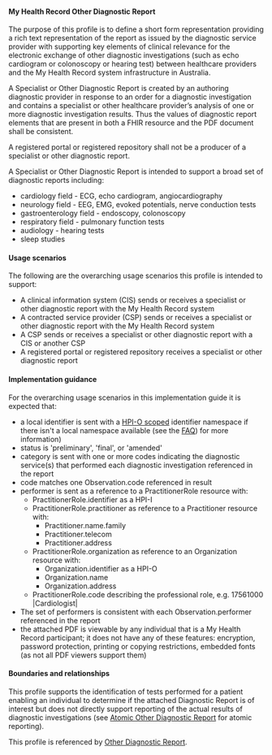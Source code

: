 #### My Health Record Other Diagnostic Report
The purpose of this profile is to define a short form representation providing a rich text representation of the report as issued by the diagnostic service provider with supporting key elements of clinical relevance for the electronic exchange of other diagnostic investigations (such as echo cardiogram or colonoscopy or hearing test) between healthcare providers and the My Health Record system infrastructure in Australia.

A Specialist or Other Diagnostic Report is created by an authoring diagnostic provider in response to an order for a diagnostic investigation and contains a specialist or other healthcare provider’s analysis of one or more diagnostic investigation results. Thus the values of diagnostic report elements that are present in both a FHIR resource and the PDF document shall be consistent.

A registered portal or registered repository shall not be a producer of a specialist or other diagnostic report.

A Specialist or Other Diagnostic Report is intended to support a broad set of diagnostic reports including:
* cardiology field - ECG, echo cardiogram, angiocardiography
* neurology field - EEG, EMG, evoked potentials, nerve conduction tests
* gastroenterology field - endoscopy, colonoscopy
* respiratory field - pulmonary function tests
* audiology - hearing tests
* sleep studies

#### Usage scenarios
The following are the overarching usage scenarios this profile is intended to support:
* A clinical information system (CIS) sends or receives a specialist or other diagnostic report with the My Health Record system
* A contracted service provider (CSP) sends or receives a specialist or other diagnostic report with the My Health Record system
* A CSP sends or receives a specialist or other diagnostic report with a CIS or another CSP
* A registered portal or registered repository receives a specialist or other diagnostic report

#### Implementation guidance
For the overarching usage scenarios in this implementation guide it is expected that:
<ul>
<li>a local identifier is sent with a <a href="http://ns.electronichealth.net.au/id/hpio-scoped/report/1.0/index.html">HPI-O scoped</a> identifier namespace if there isn't a local namespace available (see the <a href="https://github.com/AuDigitalHealth/ci-fhir-r4/wiki/Frequently-Asked-Questions">FAQ</a>) for more information)</li>
<li>status is 'preliminary', 'final', or 'amended'</li>
<li>category is sent with one or more codes indicating the diagnostic service(s) that performed each diagnostic investigation referenced in the report</li>
<li>code matches one Observation.code referenced in result</li>
<li>performer is sent as a reference to a PractitionerRole resource with:
    <ul>
        <li>PractitionerRole.identifier as a HPI-I</li>
        <li>PractitionerRole.practitioner as reference to a Practitioner resource with:
        <ul>
            <li>Practitioner.name.family</li>
            <li>Practitioner.telecom</li>   
            <li>Practitioner.address</li>   
        </ul></li>
        <li>PractitionerRole.organization as reference to an Organization resource with:
        <ul>
            <li>Organization.identifier as a HPI-O</li>
            <li>Organization.name</li>
            <li>Organization.address</li> 
         </ul></li>
        <li>PractitionerRole.code describing the professional role, e.g. 17561000 |Cardiologist|</li>
    </ul></li>
<li>The set of performers is consistent with each Observation.performer referenced in the report</li>
<li>the attached PDF is viewable by any individual that is a My Health Record participant; it does not have any of these features: encryption, password protection, printing or copying restrictions, embedded fonts (as not all PDF viewers support them)</li>
</ul>

#### Boundaries and relationships
This profile supports the identification of tests performed for a patient enabling an individual to determine if the attached Diagnostic Report is of interest but does not directly support reporting of the actual results of diagnostic investigations (see [Atomic Other Diagnostic Report](StructureDefinition-diagnosticreport-otherdiag-atomic-1.html) for atomic reporting).

This profile is referenced by [Other Diagnostic Report](StructureDefinition-composition-otherdiagreport-1.html).